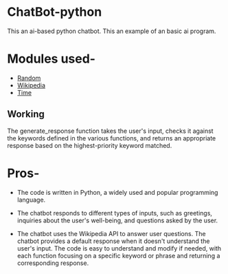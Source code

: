 # ChatBot-python
This an ai-based python chatbot. This an example of an basic ai program.


# Modules used- 
 - [Random](https://docs.python.org/3/library/random.html)
 - [Wikipedia](https://pypi.org/project/wikipedia/)
 - [Time](https://docs.python.org/3/library/time.html)
 
 ## Working 
 The generate_response function takes the user's input, checks it against the keywords defined in the various functions, and returns an appropriate response based on the highest-priority keyword matched.
 
 # Pros-
- The code is written in Python, a widely used and popular programming language.
* The chatbot responds to different types of inputs, such as greetings, inquiries about the user's well-being, and questions asked by the user.
+ The chatbot uses the Wikipedia API to answer user questions.
The chatbot provides a default response when it doesn't understand the user's input.
The code is easy to understand and modify if needed, with each function focusing on a specific keyword or phrase and returning a corresponding response.
